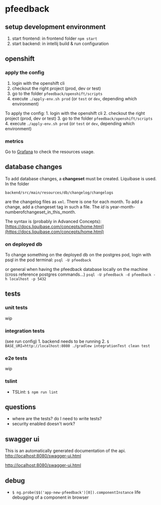 # pfeedback

## setup development environment

1. start frontend: in frontend folder `npm start`
2. start backend: in intellij build & run configuration

## openshift

### apply the config

1. login with the openshift cli
2. checkout the right project \(prod, dev or test\)
3. go to the folder `pfeedback/openshift/scripts`
4. execute `./apply-env.sh prod` \(or `test` or `dev`, depending which environment\)

To apply the config: 1. login with the openshift cli 2. checkout the right project \(prod, dev or test\) 3. go to the folder `pfeedback/openshift/scripts` 4. execute `./apply-env.sh prod` \(or `test` or `dev`, depending which environment\)

### metrics

Go to [Grafana](https://grafana.puzzle.ch/d/85a562078cdf77779eaa1add43ccec1e/k8s-compute-resources-namespace?orgId=1&refresh=10s&var-datasource=prometheus-k8s-cloudscale&var-namespace=pitc-pfeedback-test) to check the resources usage.

## database changes

To add database changes, a **changeset** must be created. Liquibase is used. In the folder

`backend/src/main/resources/db/changelog/changelogs`

are the changelog files as `xml`. There is one for each month. To add a change, add a changeset tag in such a file. The _id_ is year-month-numberofchangeset\_in\_this\_month.

The syntax is \(probably in Advanced Concepts\): [https://docs.liquibase.com/concepts/home.html](https://docs.liquibase.com/concepts/home.html)

### on deployed db

To change something on the deployed db on the postgres pod, login with psql in the pod terminal: `psql -U pfeedback`

or general when having the pfeedback database locally on the machine \(cross reference postgres commands...\) `psql -U pfeedback -d pfeedback -h localhost -p 5432`

## tests

### unit tests

wip

### integration tests

\(see run config\) 1. backend needs to be running 2. `$ BASE_URI=http://localhost:8080 ./gradlew integrationTest clean test`

### e2e tests

wip

### tslint

* TSLint: `$ npm run lint`

## questions

* where are the tests? do I need to write tests?
* security enabled doesn't work?

## swagger ui

This is an automatically generated documentation of the api. [http://localhost:8080/swagger-ui.html](http://localhost:8080/swagger-ui.html)

[http://localhost:8080/swagger-ui.html](http://localhost:8080/swagger-ui.html)

## debug

* `$ ng.probe($$('app-new-pfeedback')[0]).componentInstance` life debugging of a component in browser

